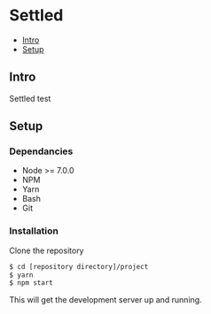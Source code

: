 # Settled

- [Intro](#intro)
- [Setup](#setup)

## Intro

Settled test

## Setup

### Dependancies

- Node >= 7.0.0
- NPM
- Yarn
- Bash
- Git

### Installation

Clone the repository

```sh
$ cd [repository directory]/project
$ yarn
$ npm start
```

This will get the development server up and running.

